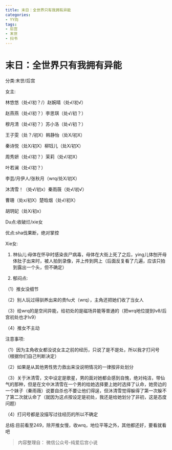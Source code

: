 ```yaml
---
title: 末日：全世界只有我拥有异能
categories:
- YY向
tags:
- 后宫
- 末世
- 扫书
---
```

# 末日：全世界只有我拥有异能
分类:末世/后宫

女主:

林悠悠（处√/初？/）赵婉晴（处√/初√）

赵燕燕（处√/初？）李思琪（处√/初？）

穆月清（处√/初？）苏小洛（处√/初？）

王子雯（处？/初X）韩静怡（处X/初X）

秦诗悦（处X/初X）柳钰儿（处Ⅹ/初X）

周秀妍（处√/初？）茉莉（处√/初X）

叶若澜（处√/初？）

李芸/月伊人/张秋月（wrq/处X/初X）

沐清雪！（处√/初x）秦雨薇（处√/初√）

曹珊（处x/初Ⅹ）楚晗烟（处√/初X）

胡玥妃（处X/初x）

Du点:收破烂/xie女

优点:sha伐果断，绝对掌控

Xie女:

1.  林仙儿:母体在怀孕时感染丧尸病毒，母体在大街上死了之后，ying儿体刨开母体肚子出来时，被人拍到录像，并上传到网上（后面反复看了几遍，应该只拍到露出一个头，但不确定）

2.  郁闷点:

（1）推女没细节

（2）别人玩过得驯养出来的贵fu犬（wrq），主角还把她们收了当女人

（3）给wrq的是空间异能，给初处的是磁场异能等普通的（把wrq地位提到lv8/后宫初处也才lv9）

（4）推女不主动

注意事项:

（1）因为主角收女都没说女主之前的经历，只说了是不是处，所以我才打问号
（根据你们自己判断决定）

（2）如果是从其他男性势力救出来没说明情况的一律按非处划分

（3）关于沐清雪，文中设定是歌星，男的面对她都会感到自愧，绝对纯洁，带仙气的那种，但是在文中沐清雪在一个男的给她选择要上她时选择了认命，她旁边的一个妹子（秦雨薇）说要自杀也不要让他们得逞，但沐清雪觉得躲得了第一次躲不了第二次就认命了（就因为这点按设定是初处，我还是给她划分了非初，这是态度问题）

（4）打问号都是没描写过往经历的所以不确定

总结:目前看至249，除开推女慢，收wrq，地位平等之外，其他都还好，要看就看吧


> 内容整理自： 微信公众号-纯爱后宫小说